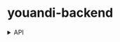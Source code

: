 # youandi-backend


<details>
<summary>API</summary>
<div markdown="1">

<div>&nbsp;&nbsp;&nbsp;&nbsp;https://port-0-super-backend-4fju66f2clmkbe6w8.sel5.cloudtype.app/swagger-ui.html </div>
![api1](https://github.com/you-and-i-kr/youandi-backend/assets/93518184/6a1a4ff2-0754-482c-91c7-65946cd00c1b)
![api2](https://github.com/you-and-i-kr/youandi-backend/assets/93518184/a65efcc1-f16e-4cc1-b974-2557ac0214ef)
![api3](https://github.com/you-and-i-kr/youandi-backend/assets/93518184/6329faf1-8761-401e-af07-75b3444ccfd1)


</div>
</details>

